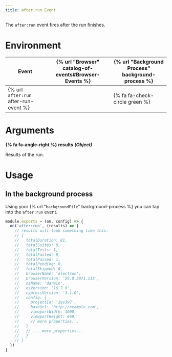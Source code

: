 ```yaml
---
title: after:run Event
---
```


The `after:run` event fires after the run finishes.

# Environment

Event | {% url "Browser" catalog-of-events#Browser-Events %} | {% url "Background Process" background-process %}
--- | --- | ---
{% url `after:run` after-run-event %} | | {% fa fa-check-circle green %}

# Arguments

**{% fa fa-angle-right %} results** ***(Object)***

Results of the run.

# Usage

## In the background process

Using your {% url "`backgroundFile`" background-process %} you can tap into the `after:run` event.

```javascript
module.exports = (on, config) => {
  on('after:run', (results) => {
    // results will look something like this:
    // {
    //   totalDuration: 81,
    //   totalSuites: 0,
    //   totalTests: 1,
    //   totalFailed: 0,
    //   totalPassed: 1,
    //   totalPending: 0,
    //   totalSkipped: 0,
    //   browserName: 'electron',
    //   browserVersion: '59.0.3071.115',
    //   osName: 'darwin',
    //   osVersion: '16.7.0',
    //   cypressVersion: '3.1.0',
    //   config: {
    //     projectId: '1qv3w7',
    //     baseUrl: 'http://example.com',
    //     viewportWidth: 1000,
    //     viewportHeight: 660,
    //     // more properties...
    //   }
    //   // ... more properties...
    //   }
    // }
  })
}
```

